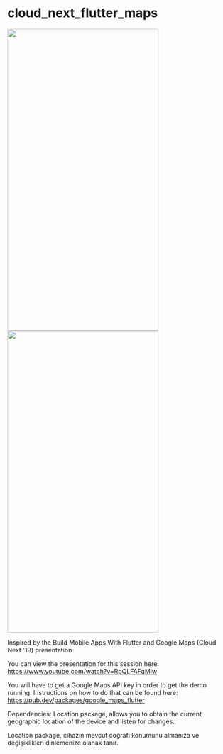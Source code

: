 # cloud_next_flutter_maps

<img src='assets/gif/1.gif'  width="340" height="680">  <img src='assets/gif/2.gif'  width="340" height="680">   
   




Inspired by the Build Mobile Apps With Flutter and Google Maps (Cloud Next '19) presentation

You can view the presentation for this session here: https://www.youtube.com/watch?v=RpQLFAFqMlw

You will have to get a Google Maps API key in order to get the demo running. Instructions on how to do that can be found here: https://pub.dev/packages/google_maps_flutter



Dependencies:
Location package, allows you to obtain the current geographic location of the device and listen for changes.

Location package, cihazın mevcut coğrafi konumunu almanıza ve değişiklikleri dinlemenize olanak tanır. 
